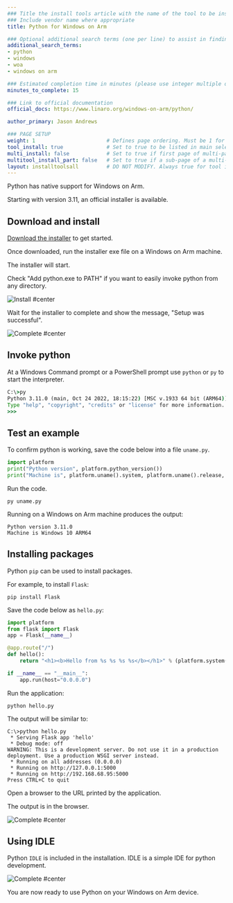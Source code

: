 ```yaml
---
### Title the install tools article with the name of the tool to be installed
### Include vendor name where appropriate
title: Python for Windows on Arm

### Optional additional search terms (one per line) to assist in finding the article
additional_search_terms:
- python
- windows
- woa
- windows on arm

### Estimated completion time in minutes (please use integer multiple of 5)
minutes_to_complete: 15

### Link to official documentation
official_docs: https://www.linaro.org/windows-on-arm/python/

author_primary: Jason Andrews

### PAGE SETUP
weight: 1                       # Defines page ordering. Must be 1 for first (or only) page.
tool_install: true              # Set to true to be listed in main selection page, else false
multi_install: false            # Set to true if first page of multi-page article, else false
multitool_install_part: false   # Set to true if a sub-page of a multi-page article, else false
layout: installtoolsall         # DO NOT MODIFY. Always true for tool install articles
---
```


Python has native support for Windows on Arm.

Starting with version 3.11, an official installer is available.

## Download and install

[Download the installer](https://www.python.org/ftp/python/3.11.0/python-3.11.0-arm64.exe) to get started.

Once downloaded, run the installer exe file on a Windows on Arm machine. 

The installer will start. 

Check "Add python.exe to PATH" if you want to easily invoke python from any directory.

![Install #center](/install-guides/_images/py1-woa.png)

Wait for the installer to complete and show the message, "Setup was successful".

![Complete #center](/install-guides/_images/py2-woa.png)


## Invoke python

At a Windows Command prompt or a PowerShell prompt use `python` or `py` to start the interpreter.
```cmd
C:\>py
Python 3.11.0 (main, Oct 24 2022, 18:15:22) [MSC v.1933 64 bit (ARM64)] on win32
Type "help", "copyright", "credits" or "license" for more information.
>>>
```

## Test an example

To confirm python is working, save the code below into a file `uname.py`.

```python
import platform
print("Python version", platform.python_version())
print("Machine is", platform.uname().system, platform.uname().release, platform.uname().machine)
```
Run the code.
```console
py uname.py
```
Running on a Windows on Arm machine produces the output:
```output
Python version 3.11.0
Machine is Windows 10 ARM64
```
## Installing packages

Python `pip` can be used to install packages. 

For example, to install `Flask`:
```console
pip install Flask
```
Save the code below as `hello.py`:

```python
import platform
from flask import Flask
app = Flask(__name__)

@app.route("/")
def hello():
    return "<h1><b>Hello from %s %s %s %s</b></h1>" % (platform.system(), platform.release(), platform.version(), platform.machine())

if __name__ == "__main__":
    app.run(host="0.0.0.0")
```

Run the application:
```console
python hello.py
```

The output will be similar to:
```output
C:\>python hello.py
 * Serving Flask app 'hello'
 * Debug mode: off
WARNING: This is a development server. Do not use it in a production deployment. Use a production WSGI server instead.
 * Running on all addresses (0.0.0.0)
 * Running on http://127.0.0.1:5000
 * Running on http://192.168.68.95:5000
Press CTRL+C to quit
```
Open a browser to the URL printed by the application.

The output is in the browser.

![Complete #center](/install-guides/_images/flask-woa.png)


## Using IDLE

Python `IDLE` is included in the installation. IDLE is a simple IDE for python development.

![Complete #center](/install-guides/_images/py3-woa.png)

You are now ready to use Python on your Windows on Arm device. 

